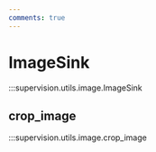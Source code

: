 ```yaml
---
comments: true
---
```


# ImageSink

:::supervision.utils.image.ImageSink

<div class="md-typeset">
  <h2>crop_image</h2>
</div>

:::supervision.utils.image.crop_image
